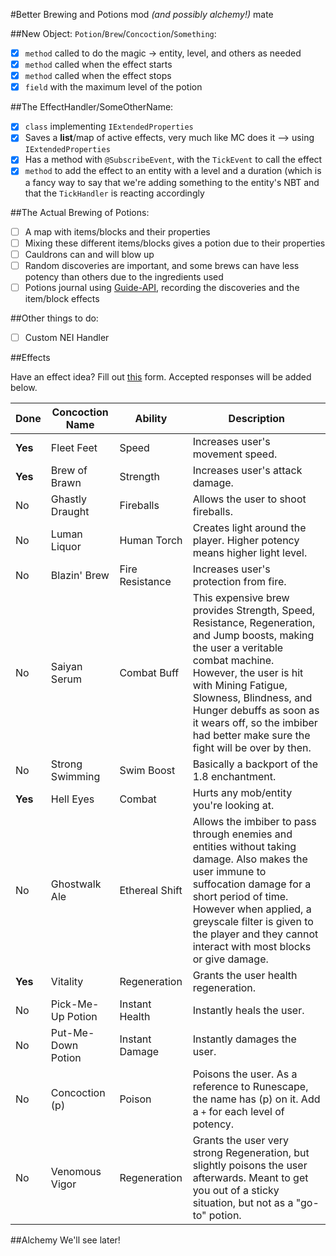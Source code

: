 #Better Brewing and Potions mod *(and possibly alchemy!)* mate

##New Object: `Potion`/`Brew`/`Concoction`/`Something`:
- [x] `method` called to do the magic -> entity, level, and others as needed
- [x] `method` called when the effect starts
- [x] `method` called when the effect stops
- [x] `field` with the maximum level of the potion

##The EffectHandler/SomeOtherName:
- [x] `class` implementing `IExtendedProperties`
- [x] Saves a **list**/map of active effects, very much like MC does it --> using `IExtendedProperties`
- [x] Has a method with `@SubscribeEvent`, with the `TickEvent` to call the effect
- [x] `method` to add the effect to an entity with a level and a duration (which is a fancy way to say that we're adding something to the entity's NBT and that the `TickHandler` is reacting accordingly

##The Actual Brewing of Potions:
- [ ] A map with items/blocks and their properties
- [ ] Mixing these different items/blocks gives a potion due to their properties
- [ ] Cauldrons can and will blow up
- [ ] Random discoveries are important, and some brews can have less potency than others due to the ingredients used
- [ ] Potions journal using [Guide-API](https://github.com/TeamAmeriFrance/Guide-API), recording the discoveries and the item/block effects

##Other things to do:

- [ ] Custom NEI Handler

##Effects

Have an effect idea? Fill out [this](http://goo.gl/forms/FiPc7Kkyhs) form. Accepted responses will be added below.

**Done** | **Concoction Name** | **Ability** | **Description**
------------ | ------------ | ------------- | -------------
**Yes** | Fleet Feet | Speed | Increases user's movement speed.
**Yes** | Brew of Brawn | Strength | Increases user's attack damage.
No | Ghastly Draught | Fireballs | Allows the user to shoot fireballs.
No | Luman Liquor | Human Torch | Creates light around the player. Higher potency means higher light level.
No | Blazin' Brew | Fire Resistance | Increases user's protection from fire.
No | Saiyan Serum | Combat Buff | This expensive brew provides Strength, Speed, Resistance, Regeneration, and Jump boosts, making the user a veritable combat machine.  However, the user is hit with Mining Fatigue, Slowness, Blindness, and Hunger debuffs as soon as it wears off, so the imbiber had better make sure the fight will be over by then.
No | Strong Swimming | Swim Boost | Basically a backport of the 1.8 enchantment.
**Yes** | Hell Eyes | Combat | Hurts any mob/entity you're looking at.
No | Ghostwalk Ale | Ethereal Shift | Allows the imbiber to pass through enemies and entities without taking damage. Also makes the user immune to suffocation damage for a short period of time. However when applied, a greyscale filter is given to the player and they cannot interact with most blocks or give damage.
**Yes** | Vitality | Regeneration | Grants the user health regeneration.
No | Pick-Me-Up Potion | Instant Health | Instantly heals the user.
No | Put-Me-Down Potion | Instant Damage | Instantly damages the user.
No | Concoction (p)| Poison | Poisons the user. As a reference to Runescape, the name has (p) on it. Add a `+` for each level of potency.
No | Venomous Vigor | Regeneration | Grants the user very strong Regeneration, but slightly poisons the user afterwards. Meant to get you out of a sticky situation, but not as a "go-to" potion.

##Alchemy
We'll see later!
